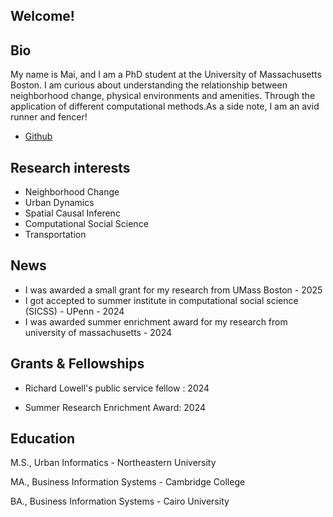 ## Welcome!

## Bio

My name is Mai, and I am a PhD student at the University of Massachusetts Boston. I am curious about understanding the relationship between neighborhood change, physical environments and amenities. Through the application of different computational methods.As a side note, I am an avid runner and fencer!



- [Github](https://github.com/Maiwaziry)

## Research interests

- Neighborhood Change
- Urban Dynamics
- Spatial Causal Inferenc 
- Computational Social Science
- Transportation  


## News 
- I was awarded a small grant for my research from UMass Boston - 2025
- I got accepted to summer institute in computational social science (SICSS) - UPenn - 2024
- I was awarded summer enrichment award for my research from university of massachusetts  - 2024
  


## Grants & Fellowships

- Richard Lowell's public service fellow : 2024

- Summer Research Enrichment Award: 2024

## Education       	

M.S., Urban Informatics	- Northeastern University 

MA., Business Information Systems - Cambridge College 	 

BA., Business Information Systems - Cairo University 
